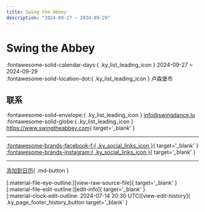 ```yaml
---
title: Swing the Abbey
description: "2024-09-27 ~ 2024-09-29"
---
```


# Swing the Abbey 

:fontawesome-solid-calendar-days:{ .ky_list_leading_icon } 2024-09-27 ~ 2024-09-29  
:fontawesome-solid-location-dot:{ .ky_list_leading_icon } 卢森堡市  

## 联系

:fontawesome-solid-envelope:{ .ky_list_leading_icon } <info@swingdance.lu>  
:fontawesome-solid-globe:{ .ky_list_leading_icon } <https://www.swingtheabbey.com>{ target='_blank' }  

---

 [:fontawesome-brands-facebook-f:{ .ky_social_links_icon }](https://www.facebook.com/swingtheabbey){ target='_blank' } [:fontawesome-brands-instagram:{ .ky_social_links_icon }](https://instagram.com/swingtheabbey){ target='_blank' }

---

[添加到日历](https://swing.news/ics/zh-Hans/2024/lu/swing-the-abbey-2024.ics){ .md-button }

<div class="ky_page_footer" markdown>
<div class="ky_page_footer_trailing" markdown="span">
[:material-file-eye-outline:][view-raw-source-file]{ target='_blank' }
[:material-file-edit-outline:][edit-info]{ target='_blank' }
</div>
<div class="ky_page_footer_leading" markdown="span">
[:material-clock-edit-outline: 2024-07-14 20:30 UTC][view-edit-history]{ .ky_page_footer_history_button target='_blank' }
</div>
</div>

[view-raw-source-file]: https://github.com/swingdance/events/blob/main/2024/lu/swing-the-abbey-2024.json "查看原始源文件"
[edit-info]: https://github.com/swingdance/events/issues/new?assignees=&labels=update+event&projects=&template=03-update_entity.yml&title=%5B2024%2Flu%5D%20Swing%20the%20Abbey&region=lu&year=2024&id=swing-the-abbey-2024&name=Swing%20the%20Abbey&org_id= "编辑信息"

[view-edit-history]: https://github.com/swingdance/events/commits/main/2024/lu/swing-the-abbey-2024.json "查看编辑历史"
